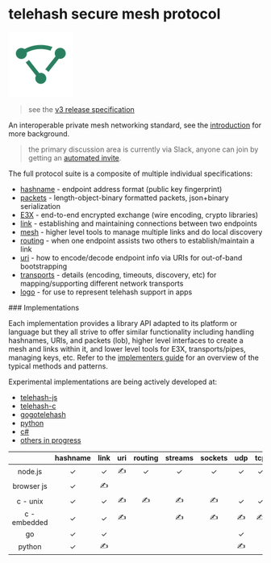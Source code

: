 telehash secure mesh protocol
==================================

![logo](logo/mesh-logo-128.png)

> see the [v3 release specification](spec/v3.0.0-stable.pdf)

An interoperable private mesh networking standard, see the [introduction](intro.md) for more background.

> the primary discussion area is currently via Slack, anyone can join by getting an [automated invite](http://6.telehash.org:3000).

The full protocol suite is a composite of multiple individual specifications:

* [hashname](hashname.md) - endpoint address format (public key fingerprint)
* [packets](lob.md) - length-object-binary formatted packets, json+binary serialization
* [E3X](e3x/) - end-to-end encrypted exchange (wire encoding, crypto libraries)
* [link](link.md) - establishing and maintaining connections between two endpoints
* [mesh](mesh.md) - higher level tools to manage multiple links and do local discovery
* [routing](routing.md) - when one endpoint assists two others to establish/maintain a link
* [uri](uri.md) - how to encode/decode endpoint info via URIs for out-of-band bootstrapping
* [transports](transports/) - details (encoding, timeouts, discovery, etc) for mapping/supporting different network transports
* [logo](logo/) - for use to represent telehash support in apps 


<a name="implementations" />
### Implementations

Each implementation provides a library API adapted to its platform or language but they all strive to offer similar functionality including handling hashnames, URIs, and packets (lob), higher level interfaces to create a mesh and links within it, and lower level tools for E3X, transports/pipes, managing keys, etc.  Refer to the [implementers guide](guides/implementers.md) for an overview of the typical methods and patterns.

Experimental implementations are being actively developed at:

* [telehash-js](https://github.com/telehash/telehash-js)
* [telehash-c](https://github.com/telehash/telehash-c)
* [gogotelehash](https://github.com/telehash/gogotelehash)
* [python](https://github.com/telehash/e3x-python)
* [c#](https://github.com/telehash/telehash.net)
* [others in progress](https://github.com/telehash)


|              | hashname | link | uri | routing | streams | sockets | udp | tcp | http | tls | webrtc | bluetooth |
|:------------:|:--------:|:----:|:---:|:-------:|:-------:|:-------:|:---:|:---:|:----:|:---:|:------:|:---------:|
|    node.js   |     ✓    |   ✓  |  ✍ |    ✓    |    ✓    |    ✓    |  ✓  |  ✓  |   ✓  |  ✍ |   ✍   |           |
|  browser js  |     ✓    |  ✍  |     |         |         |         |     |     |  ✍  |     |   ✍   |           |
|   c - unix   |     ✓    |   ✓  |  ✍ |    ✍   |    ✍   |    ✍   |  ✓  |  ✓  |      |     |        |           |
| c - embedded |     ✓    |   ✓  |  ✍ |         |    ✍   |    ✍   |  ✍ |  ✍ |      |     |        |           |
|      go      |     ✓    |   ✓  |     |         |         |         |  ✓  |     |      |     |        |           |
|    python    |     ✓    |   ✍  |    |         |        |        |  ✍ |    |      |     |        |           |
